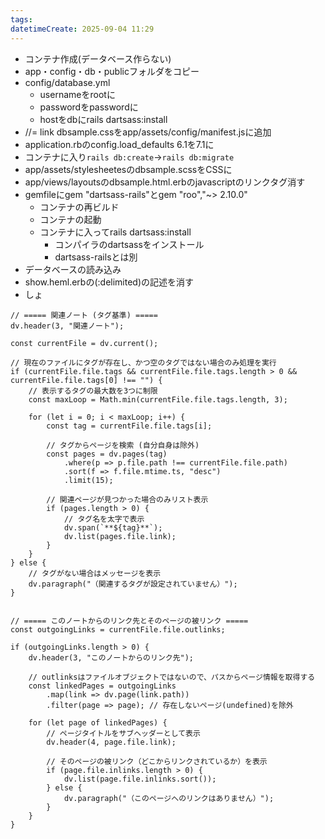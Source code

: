 ```yaml
---
tags: 
datetimeCreate: 2025-09-04 11:29
---
```

- コンテナ作成(データベース作らない)
- app・config・db・publicフォルダをコピー
- config/database.yml
	- usernameをrootに
	- passwordをpasswordに
	- hostをdbにrails dartsass:install
- //= link dbsample.cssをapp/assets/config/manifest.jsに追加
- application.rbのconfig.load_defaults 6.1を7.1に
- コンテナに入り`rails db:create`->`rails db:migrate`
- app/assets/stylesheetesのdbsample.scssをCSSに
- app/views/layoutsのdbsample.html.erbのjavascriptのリンクタグ消す
- gemfileにgem "dartsass-rails"とgem "roo","~> 2.10.0"
	- コンテナの再ビルド
	- コンテナの起動
	- コンテナに入ってrails dartsass:install
		- コンパイラのdartsassをインストール
		- dartsass-railsとは別
- データベースの読み込み
- show.heml.erbの(:delimited)の記述を消す
- しょ





```dataviewjs
// ===== 関連ノート (タグ基準) =====
dv.header(3, "関連ノート");

const currentFile = dv.current();

// 現在のファイルにタグが存在し、かつ空のタグではない場合のみ処理を実行
if (currentFile.file.tags && currentFile.file.tags.length > 0 && currentFile.file.tags[0] !== "") {
    // 表示するタグの最大数を3つに制限
    const maxLoop = Math.min(currentFile.file.tags.length, 3);

    for (let i = 0; i < maxLoop; i++) {
        const tag = currentFile.file.tags[i];
        
        // タグからページを検索 (自分自身は除外)
        const pages = dv.pages(tag)
            .where(p => p.file.path !== currentFile.file.path) 
            .sort(f => f.file.mtime.ts, "desc")
            .limit(15);
        
        // 関連ページが見つかった場合のみリスト表示
        if (pages.length > 0) {
            // タグ名を太字で表示
            dv.span(`**${tag}**`); 
            dv.list(pages.file.link);
        }
    }
} else {
    // タグがない場合はメッセージを表示
    dv.paragraph("（関連するタグが設定されていません）");
}


// ===== このノートからのリンク先とそのページの被リンク =====
const outgoingLinks = currentFile.file.outlinks;

if (outgoingLinks.length > 0) {
    dv.header(3, "このノートからのリンク先");
    
    // outlinksはファイルオブジェクトではないので、パスからページ情報を取得する
    const linkedPages = outgoingLinks
        .map(link => dv.page(link.path))
        .filter(page => page); // 存在しないページ(undefined)を除外

    for (let page of linkedPages) {
        // ページタイトルをサブヘッダーとして表示
        dv.header(4, page.file.link);
        
        // そのページの被リンク（どこからリンクされているか）を表示
        if (page.file.inlinks.length > 0) {
            dv.list(page.file.inlinks.sort());
        } else {
            dv.paragraph("（このページへのリンクはありません）");
        }
    }
}
```